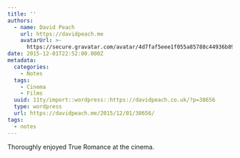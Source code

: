 ```yaml
---
title: ''
authors:
  - name: David Peach
    url: https://davidpeach.me
    avatarUrl: >-
      https://secure.gravatar.com/avatar/4d7faf5eee1f055a85788c44936b8995eaab6dfb004e7854ec747ccb272e91ee?s=96&d=mm&r=g
date: 2015-12-01T22:52:00.000Z
metadata:
  categories:
    - Notes
  tags:
    - Cinema
    - Films
  uuid: 11ty/import::wordpress::https://davidpeach.co.uk/?p=38656
  type: wordpress
  url: https://davidpeach.me/2015/12/01/38656/
tags:
  - notes
---
```

Thoroughly enjoyed True Romance at the cinema.